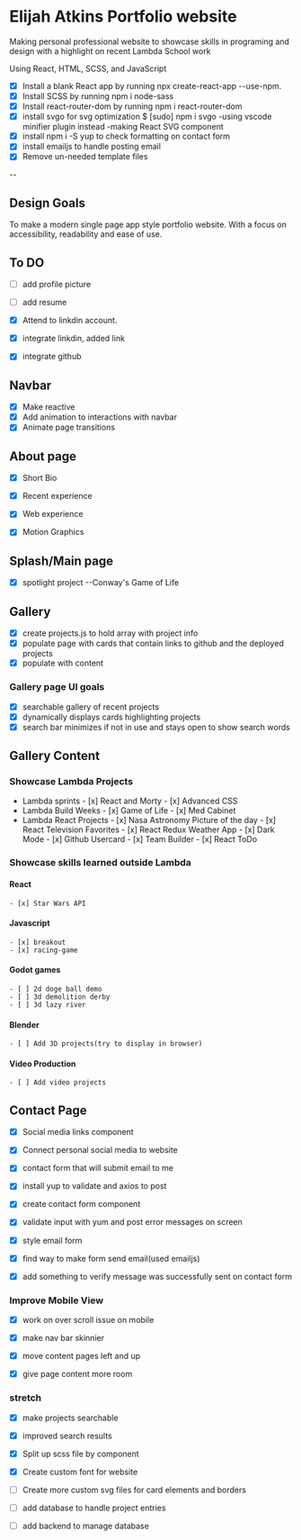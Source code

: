 # Elijah Atkins Portfolio website
Making personal professional website to showcase skills
in programing and design with a highlight on recent 
Lambda School work


Using React, HTML, SCSS, and JavaScript

- [x] Install a blank React app by running npx create-react-app <app-name> --use-npm.
- [x] Install SCSS by running npm i node-sass
- [x] Install react-router-dom by running npm i react-router-dom
- [x] install svgo for svg optimization $ [sudo] npm i svgo
    -using vscode minifier plugin instead
    -making React SVG component
- [x] install npm i -S yup to check formatting on contact form
- [x] install emailjs to handle posting email
- [x] Remove un-needed template files

--

## Design Goals
 
 To make a modern single page app style portfolio website. With a focus on accessibility, readability and ease of use. 
 
## To DO

- [ ] add profile picture
- [ ] add resume 
- [x] Attend to linkdin account.
- [x] integrate linkdin, added link
- [x] integrate github


## Navbar

- [x] Make reactive
- [x] Add animation to interactions with navbar
- [x] Animate page transitions

## About page

- [x] Short Bio
- [x] Recent experience
- [x] Web experience
- [x] Motion Graphics


## Splash/Main page

- [x] spotlight project
--Conway's Game of Life


## Gallery
- [x] create projects.js to hold array with project info
- [x] populate page with cards that contain links to github and the deployed projects
- [x] populate with content
### Gallery page UI goals
- [x] searchable gallery of recent projects
- [x] dynamically displays cards highlighting projects
- [x] search bar minimizes if not in use and stays open to show search words
## Gallery Content
### Showcase Lambda Projects
* Lambda sprints
        - [x] React and Morty
        - [x] Advanced CSS
* Lambda Build Weeks
        - [x] Game of Life
        - [x] Med Cabinet
* Lambda React Projects
        - [x] Nasa Astronomy Picture of the day
        - [x] React Television Favorites
        - [x] React Redux Weather App
        - [x] Dark Mode
        - [x] Github Usercard
        - [x] Team Builder
        - [x] React ToDo
### Showcase skills learned outside Lambda
#### React 
    - [x] Star Wars API
#### Javascript
    - [x] breakout
    - [x] racing-game
#### Godot games
    - [ ] 2d doge ball demo
    - [ ] 3d demolition derby
    - [ ] 3d lazy river
#### Blender 
    - [ ] Add 3D projects(try to display in browser)
#### Video Production
    - [ ] Add video projects

## Contact Page

- [x] Social media links component
- [x] Connect personal social media to website
- [x] contact form that will submit email to me
- [x] install yup to validate and axios to post
- [x] create contact form component
- [x] validate input with yum and post error messages on screen
- [x] style email form
- [x] find way to make form send email(used emailjs)
- [x] add something to verify message was successfully sent on contact form


### Improve Mobile View
- [x] work on over scroll issue on mobile
- [x] make nav bar skinnier
- [x] move content pages left and up
- [x] give page content more room


### stretch

- [x] make projects searchable
- [x] improved search results
- [x] Split up scss file by component
- [x] Create custom font for website
- [ ] Create more custom svg files for card elements and borders
- [ ] add database to handle project entries 
- [ ] add backend to manage database


